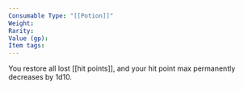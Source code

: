 ```yaml
---
Consumable Type: "[[Potion]]"
Weight: 
Rarity: 
Value (gp): 
Item tags:
---
```

You restore all lost [[hit points]], and your hit point max permanently decreases by 1d10.